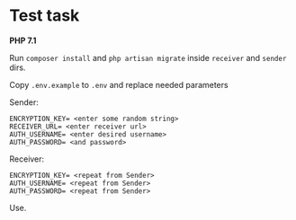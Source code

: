 # Test task

**PHP 7.1**

Run `composer install` and `php artisan migrate` inside `receiver` and `sender` dirs.

Copy `.env.example` to `.env` and replace needed parameters

Sender:
```
ENCRYPTION_KEY= <enter some random string>
RECEIVER_URL= <enter receiver url>
AUTH_USERNAME= <enter desired username>
AUTH_PASSWORD= <and password>
```

Receiver:
```
ENCRYPTION_KEY= <repeat from Sender>
AUTH_USERNAME= <repeat from Sender>
AUTH_PASSWORD= <repeat from Sender>
```

Use.